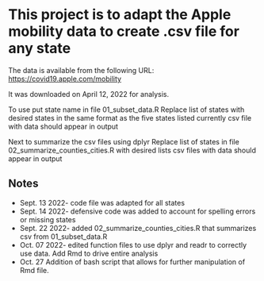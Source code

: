 # This project is to adapt the Apple mobility data to create .csv file for any state

The data is available from the following URL: <https://covid19.apple.com/mobility>

It was downloaded on April 12, 2022 for analysis.

To use put state name in file 01_subset_data.R
Replace list of states with desired states in the same format as the five states listed currently
csv file with data should appear in output

Next to summarize the csv files using dplyr
Replace list of states in file 02_summarize_counties_cities.R with desired lists
csv files with data should appear in output

## Notes

* Sept. 13 2022- code file was adapted for all states
* Sept. 14 2022- defensive code was added to account for spelling errors or missing states
* Sept. 22 2022- added 02_summarize_counties_cities.R that summarizes csv from 01_subset_data.R
* Oct. 07 2022- edited function files to use dplyr and readr to correctly use data. Add Rmd to drive entire analysis
* Oct. 27 Addition of bash script that allows for further manipulation of Rmd file.
